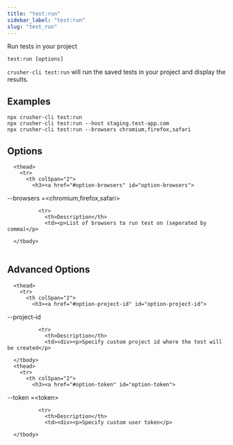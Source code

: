 ```yaml
---
title: "test:run"
sidebar_label: "test:run"
slug: "test_run"
---
```



Run tests in your project

```shell
test:run [options]
```

`crusher-cli test:run` will run the saved tests in your project and display the results.
## Examples

```shell
npx crusher-cli test:run
npx crusher-cli test:run --host staging.test-app.com
npx crusher-cli test:run --browsers chromium,firefox,safari
```

## Options


<table className="reference-table">
  
      <thead>
        <tr>
          <th colSpan="2">
            <h3><a href="#option-browsers" id="option-browsers">
  --browsers
  <span class="option-spec"> =&lt;chromium,firefox,safari&gt;</span>
</a></h3>
          </th>
        </tr>
      </thead>
      <tbody>
        
              <tr>
                <th>Description</th>
                <td><p>List of browsers to run test on (seperated by comma)</p>
</td>
              </tr>
              
      </tbody>
</table>



## Advanced Options


<table className="reference-table">
  
      <thead>
        <tr>
          <th colSpan="2">
            <h3><a href="#option-project-id" id="option-project-id">
  --project-id
  
</a></h3>
          </th>
        </tr>
      </thead>
      <tbody>
        
              <tr>
                <th>Description</th>
                <td><div><p>Specify custom project id where the test will be created</p>
</div></td>
              </tr>
              
      </tbody>
      <thead>
        <tr>
          <th colSpan="2">
            <h3><a href="#option-token" id="option-token">
  --token
  <span class="option-spec"> =&lt;token&gt;</span>
</a></h3>
          </th>
        </tr>
      </thead>
      <tbody>
        
              <tr>
                <th>Description</th>
                <td><div><p>Specify custom user token</p>
</div></td>
              </tr>
              
      </tbody>
</table>


